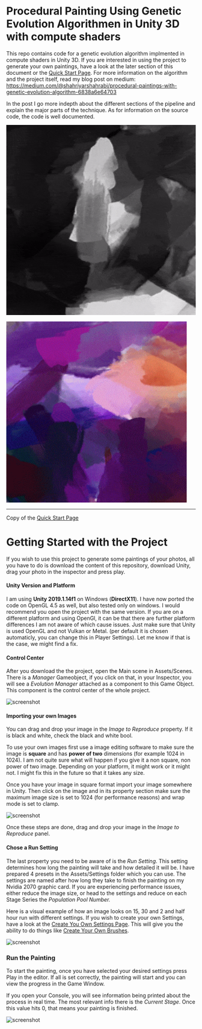 Procedural Painting Using Genetic Evolution Algorithmen in Unity 3D with compute shaders
=================

This repo contains code for a genetic evolution algorithm implmented in compute shaders in Unity 3D. If you are interested in using the project to generate your own paintings, have a look at the later section of this document or the [Quick Start Page](https://github.com/IRCSS/Procedural-painting/wiki/Quick-Start). For more information on the algorithm and the project itself, read my blog post on medium: https://medium.com/@shahriyarshahrabi/procedural-paintings-with-genetic-evolution-algorithm-6838a6e64703

In the post I go more indepth about the different sections of the pipeline and explain the major parts of the technique. As for information on the source code, the code is well documented.

![screenshot](gifs/BlackAndWhiteProtrait.gif)


![screenshot](gifs/ColorGif.gif)


-----
Copy of the [Quick Start Page](https://github.com/IRCSS/Procedural-painting/wiki/Quick-Start)


# Getting Started with the Project
If you wish to use this project to generate some paintings of your photos, all you have to do is download the content of this repository, download Unity, drag your photo in the inspector and press play. 

#### Unity Version and Platform
I am using **Unity 2019.1.14f1** on Windows (**DirectX11**). I have now ported the code on OpenGL 4.5 as well, but also tested only on windows. I would recommend you open the project with the same version. If you are on a different platform and using OpenGl, it can be that there are further platform differences I am not aware of which cause issues. Just make sure that Unity is used OpenGL and not Vulkan or Metal. (per default it is chosen automaticly, you can change this in Player Settings). Let me know if that is the case, we might find a fix. 

#### Control Center
After you download the the project, open the Main scene in Assets/Scenes. There is a *Manager* Gameobject, if you click on that, in your Inspector, you will see a *Evolution Manager* attached as a component to this Game Object. This component is the control center of the whole project. 

![screenshot](https://github.com/IRCSS/Procedural-painting/blob/master/documentation/ControlCenter.jpg)

#### Importing your own Images
You can drag and drop your image in the *Image to Reproduce* property. If it is black and white, check the black and white bool. 

To use your own images first use a image editing software to make sure the image is **square** and has **power of two** dimensions (for example 1024 in 1024).  I am not quite sure what will happen if you give it a non square, non power of two image. Depending on your platform, it might work or it might not. I might fix this in the future so that it takes any size. 

Once you have your image in square format import your image somewhere in Unity. Then click on the image and in its property section make sure the maximum image size is set to 1024  (for performance reasons) and wrap mode is set to clamp.

![screenshot](https://github.com/IRCSS/Procedural-painting/blob/master/documentation/CostumeImageSettings.jpg)

Once these steps are done, drag and drop your image in the *Image to Reproduce* panel. 

#### Chose a Run Setting
The last property you need to be aware of is the *Run Setting*. This setting determines how long the painting will take and how detailed it will be. I have prepared 4 presets in the Assets/Settings folder which you can use. The settings are named after how long they take to finish the painting on my Nvidia 2070 graphic card. If you are experiencing performance issues, either reduce the image size, or head to the settings and reduce on each Stage Series the *Population Pool Number.*

Here is a visual example of how an image looks on 15, 30 and 2 and half hour run with different settings. If you wish to create your own Settings, have a look at the [Create You Own Settings Page](https://github.com/IRCSS/Procedural-painting/wiki/Create-Your-Own-Settings). This will give you the ability to do things like [Create Your Own Brushes](https://github.com/IRCSS/Procedural-painting/wiki/Create-Your-Own-Brushes).  
      
![screenshot](https://github.com/IRCSS/Procedural-painting/blob/master/documentation/Settings.jpg)

### Run the Painting
To start the painting, once you have selected your desired settings press Play in the editor. If all is set correctly, the painting will start and you can view the progress in the Game Window. 

If you open your Console, you will see information being printed about the process in real time. The most relevant info there is the *Current Stage*.  Once this value hits 0, that means your painting is finished. 

![screenshot](https://github.com/IRCSS/Procedural-painting/blob/master/documentation/RunTimeStatisticsAndEndOfPainting.jpg)
